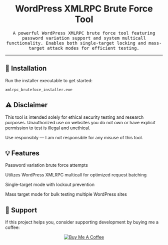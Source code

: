 <h1 align="center">WordPress XMLRPC Brute Force Tool</h1>

<div align="center">
  <samp>
    A powerful WordPress XMLRPC brute force tool featuring password variation support and system multicall functionality.  
    Enables both single-target locking and mass-target attack modes for efficient testing.
  </samp>
</div>

---

## 🚀 Installation

Run the installer executable to get started:

```
xmlrpc_brutefoce_installer.exe
```



## ⚠️ Disclaimer

This tool is intended solely for ethical security testing and research purposes. Unauthorized use on websites you do not own or have explicit permission to test is illegal and unethical.

Use responsibly — I am not responsible for any misuse of this tool.



## 💡 Features

Password variation brute force attempts

Utilizes WordPress XMLRPC multicall for optimized request batching

Single-target mode with lockout prevention

Mass target mode for bulk testing multiple WordPress sites

## 🙏 Support

If this project helps you, consider supporting development by buying me a coffee:

<div align="center"> <a href="https://www.buymeacoffee.com/muhsatria" target="_blank" rel="noopener noreferrer"> <img src="https://img.buymeacoffee.com/button-api/?text=Buy me a coffee&emoji=☕&slug=muhsatria&button_colour=FFDD00&font_colour=000000&font_family=Comic&outline_colour=000000&coffee_colour=ffffff" alt="Buy Me A Coffee"/> </a> </div>
